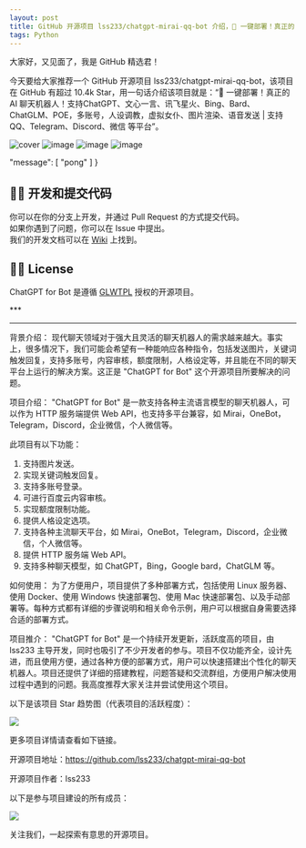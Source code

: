 ```yaml
---
layout: post
title: GitHub 开源项目 lss233/chatgpt-mirai-qq-bot 介绍，🚀 一键部署！真正的 AI 聊天机器人！支持ChatGPT、文心一言、讯飞星火、Bing、Bard、ChatGLM、POE，多账号，人设调教，虚拟女仆、图片渲染、语音发送 | 支持 QQ、Telegram、Discord、微信 等平台
tags: Python
---
```


大家好，又见面了，我是 GitHub 精选君！

今天要给大家推荐一个 GitHub 开源项目 lss233/chatgpt-mirai-qq-bot，该项目在 GitHub 有超过 10.4k Star，用一句话介绍该项目就是：“🚀 一键部署！真正的 AI 聊天机器人！支持ChatGPT、文心一言、讯飞星火、Bing、Bard、ChatGLM、POE，多账号，人设调教，虚拟女仆、图片渲染、语音发送 | 支持 QQ、Telegram、Discord、微信 等平台”。


![cover](https://user-images.githubusercontent.com/117586514/230783378-34ddb86a-c8d3-47a6-baa5-86e39200b258.png)
![image](https://user-images.githubusercontent.com/8984680/230702158-73967aa9-01be-44d6-bbd9-24437e333140.png)
![image](https://user-images.githubusercontent.com/8984680/230702177-de96f89b-053e-4313-a131-715af969db04.png)
![image](https://user-images.githubusercontent.com/8984680/230702635-fb1de3bf-acbd-46ca-8d6f-caa47368b4d4.png)



"message": [
        "pong"
    ]
}
  
## 👨‍💻 开发和提交代码
你可以在你的分支上开发，并通过 Pull Request 的方式提交代码。  
如果你遇到了问题，你可以在 Issue 中提出。  
我们的开发文档可以在 [Wiki](https://github.com/lss233/chatgpt-mirai-qq-bot/wiki) 上找到。

## 👨‍🏫 License
  ChatGPT for Bot 是遵循 [GLWTPL](https://github.com/me-shaon/GLWTPL/blob/master/LICENSE) 授权的开源项目。
  
***  
  
-----------------------------

背景介绍： 
现代聊天领域对于强大且灵活的聊天机器人的需求越来越大。事实上，很多情况下，我们可能会希望有一种能响应各种指令，包括发送图片，关键词触发回复，支持多账号，内容审核，额度限制，人格设定等，并且能在不同的聊天平台上运行的解决方案。这正是 "ChatGPT for Bot" 这个开源项目所要解决的问题。

项目介绍：
"ChatGPT for Bot" 是一款支持各种主流语言模型的聊天机器人，可以作为 HTTP 服务端提供 Web API，也支持多平台兼容，如 Mirai，OneBot，Telegram，Discord，企业微信，个人微信等。

此项目有以下功能：
1. 支持图片发送。
2. 实现关键词触发回复。
3. 支持多账号登录。
4. 可进行百度云内容审核。
5. 实现额度限制功能。
6. 提供人格设定选项。
7. 支持各种主流聊天平台，如 Mirai，OneBot，Telegram，Discord，企业微信，个人微信等。
8. 提供 HTTP 服务端 Web API。
9. 支持多种聊天模型，如 ChatGPT，Bing，Google bard，ChatGLM 等。

如何使用：
为了方便用户，项目提供了多种部署方式，包括使用 Linux 服务器、使用 Docker、使用 Windows 快速部署包、使用 Mac 快速部署包、以及手动部署等。每种方式都有详细的步骤说明和相关命令示例，用户可以根据自身需要选择合适的部署方式。

项目推介： 
"ChatGPT for Bot" 是一个持续开发更新，活跃度高的项目，由lss233 主导开发，同时也吸引了不少开发者的参与。项目不仅功能齐全，设计先进，而且使用方便，通过各种方便的部署方式，用户可以快速搭建出个性化的聊天机器人。项目还提供了详细的搭建教程，问题答疑和交流群组，方便用户解决使用过程中遇到的问题。我高度推荐大家关注并尝试使用这个项目。


以下是该项目 Star 趋势图（代表项目的活跃程度）：

![](https://api.star-history.com/svg?repos=lss233/chatgpt-mirai-qq-bot&type=Timeline)

更多项目详情请查看如下链接。

开源项目地址：https://github.com/lss233/chatgpt-mirai-qq-bot 

开源项目作者：lss233

以下是参与项目建设的所有成员：

![](https://contrib.rocks/image?repo=lss233/chatgpt-mirai-qq-bot)

关注我们，一起探索有意思的开源项目。


